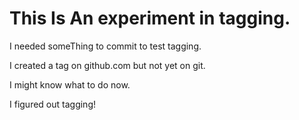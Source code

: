 # This Is An experiment in tagging.

I needed someThing to commit to test tagging.

I created a tag on github.com but not yet on git.

I might know what to do now.

I figured out tagging!

